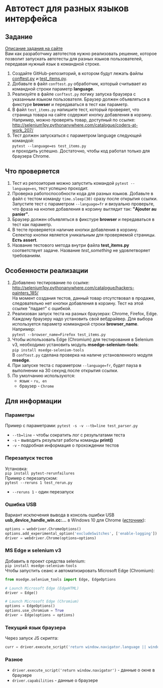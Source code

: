 # Автотест для разных языков интерфейса

## Задание

[Описание задания на сайте](https://stepik.org/lesson/237240/step/9)  
Вам как разработчику автотестов нужно реализовать решение, которое позволит запускать автотесты для разных языков пользователей, передавая нужный язык в командной строке.  

1. Создайте GitHub-репозиторий, в котором будут лежать файлы [conftest.py](conftest.py) и [test_items.py](test_items.py).
1. Добавьте в файл `conftest.py` обработчик, который считывает из командной строки параметр **language**.
1. Реализуйте в файле `conftest.py` логику запуска браузера с указанным языком пользователя. Браузер должен объявляться в фикстуре **browser** и передаваться в тест как параметр.
1. В файл `test_items.py` напишите тест, который проверяет, что страница товара на сайте содержит кнопку добавления в корзину. Например, можно проверять товар, доступный по ссылке:  
<http://selenium1py.pythonanywhere.com/catalogue/coders-at-work_207/>
1. Тест должен запускаться с параметром language следующей командой:  
`pytest --language=es test_items.py`  
и проходить успешно. Достаточно, чтобы код работал только для браузера Сhrome.

## Что проверяется

1. Тест из репозитория можно запустить командой `pytest --language=es`, тест успешно проходит.
1. Проверка работоспособности кода для разных языков. Добавьте в файл с тестом команду `time.sleep(30)` сразу после открытия ссылки. Запустите тест с параметром `--language=fr` и визуально проверьте, что фраза на кнопке добавления в корзину выглядит так: **"Ajouter au panier"**.
1. Браузер должен объявляться в фикстуре **browser** и передаваться в тест как параметр.
1. В тесте проверяется наличие кнопки добавления в корзину. Селектор кнопки является уникальным для проверяемой страницы. **Есть assert**.
1. Название тестового метода внутри файла **test_items.py** соответствует задаче. Название *test_something* не удовлетворяет требованиям.

## Особенности реализации

1. Добавлено тестирование по ссылке:  
<http://selenium1py.pythonanywhere.com/catalogue/hackers-painters_185/>  
На момент создания тестов, данный товар отсутствовал в продаже, следовательно нет кнопки добавления в корзину. Тест на этой ссылке "падает" с ошибкой.
1. Реализован запуск теста на разных браузерах: Chrome, Firefox, Edge. Каждому браузеру надо установить свой вебдрайвер. Для выбора используется параметр коммандной строки **browser_name**. Например:  
`pytest --browser_name=Firefox test_items.py`
1. Чтобы использовать Edge (Chromium) для тестирования в Selenium v3, необходимо установить модуль **msedge-selenium-tools**:  
`pip install msedge-selenium-tools`  
В `conftest.py` сделана проверка на наличе установленного модуля **msedge**.
1. При запуске теста с параметром `--language=fr`, будет пауза в выполнении на 30 секунд после открытия ссылки.
1. По умолчанию используются:
    - язык - `ru, en`
    - браузер - `Chrome`

## Для информации

### Параметры

Пример с параметрами:
`pytest -s -v --tb=line test_parser.py`

- `--tb=line` - чтобы сократить лог с результатами теста
- `-s` - выводить результат работы команды **print()**
- `-v` - подробная информация о прохождении тестов

### Перезапуск тестов

Установка:  
`pip install pytest-rerunfailures`  
Пример с перезапуском:  
`pytest --reruns 1 test_rerun.py`

- `--reruns 1` - один перезапуск

### Ошибка USB

Вариант исключения вывода в консоль ошибки USB **usb_device_handle_win.cc:...** в Windows 10 для Chrome ([источник](https://stackoverflow.com/questions/11613869/how-to-disable-logging-using-selenium-with-python-binding)):

```python
options = webdriver.ChromeOptions()
options.add_experimental_option('excludeSwitches', ['enable-logging'])
driver = webdriver.Chrome(options=options)
```

### MS Edge и selenium v3

Добавить в проект средства selenium:  
`pip install msedge-selenium-tools`  
Чтобы запустить сеанс и автоматизировать Microsoft Edge (Chromium):

```python
from msedge.selenium_tools import Edge, EdgeOptions

# Launch Microsoft Edge (EdgeHTML)
driver = Edge()

# Launch Microsoft Edge (Chromium)
options = EdgeOptions()
options.use_chromium = True
driver = Edge(options = options)
```

### Текущий язык браузера

Через запуск JS скрипта:

``` python
curr = driver.execute_script('return window.navigator.language || window.navigator.userLanguage')
```

### Разное

- `driver.execute_script('return window.navigator')` - данные о окне в браузере
- `driver.capabilities` - данные о браузере
